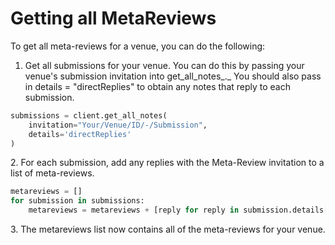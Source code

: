 # Getting all MetaReviews

To get all meta-reviews for a venue, you can do the following:&#x20;

1. Get all submissions for your venue. You can do this by passing your venue's submission invitation into get\_all\_notes_._ You should also pass in details = "directReplies" to obtain any notes that reply to each submission.&#x20;

```python
submissions = client.get_all_notes(
    invitation="Your/Venue/ID/-/Submission",
    details='directReplies'
)
```

2\. For each submission, add any replies with the Meta-Review invitation to a list of meta-reviews.&#x20;

```python
metareviews = [] 
for submission in submissions:
    metareviews = metareviews + [reply for reply in submission.details["directReplies"] if reply["invitation"].endswith("Meta_Review")]
```

3\. The  metareviews list now contains all of the meta-reviews for your venue.
